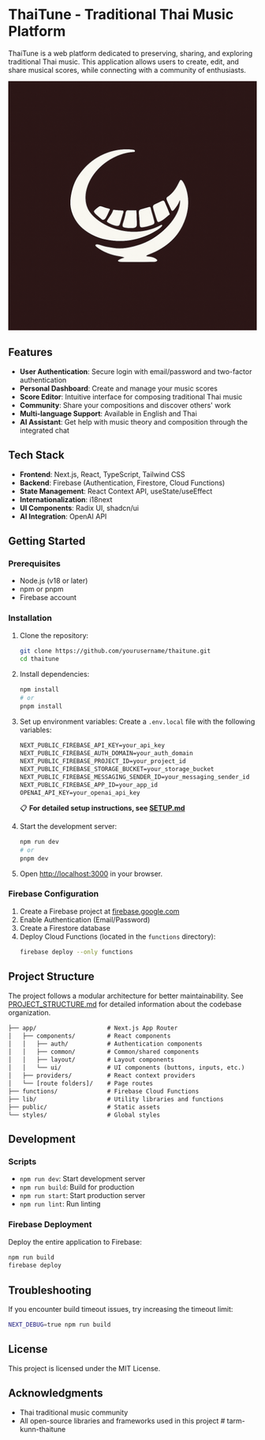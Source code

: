 # ThaiTune - Traditional Thai Music Platform

ThaiTune is a web platform dedicated to preserving, sharing, and exploring traditional Thai music. This application allows users to create, edit, and share musical scores, while connecting with a community of enthusiasts.

![ThaiTune Preview](public/images/thaitune-logo.png)

## Features

- **User Authentication**: Secure login with email/password and two-factor authentication
- **Personal Dashboard**: Create and manage your music scores
- **Score Editor**: Intuitive interface for composing traditional Thai music
- **Community**: Share your compositions and discover others' work
- **Multi-language Support**: Available in English and Thai
- **AI Assistant**: Get help with music theory and composition through the integrated chat

## Tech Stack

- **Frontend**: Next.js, React, TypeScript, Tailwind CSS
- **Backend**: Firebase (Authentication, Firestore, Cloud Functions)
- **State Management**: React Context API, useState/useEffect
- **Internationalization**: i18next
- **UI Components**: Radix UI, shadcn/ui
- **AI Integration**: OpenAI API

## Getting Started

### Prerequisites

- Node.js (v18 or later)
- npm or pnpm
- Firebase account

### Installation

1. Clone the repository:
   ```bash
   git clone https://github.com/yourusername/thaitune.git
   cd thaitune
   ```

2. Install dependencies:
   ```bash
   npm install
   # or
   pnpm install
   ```

3. Set up environment variables:
   Create a `.env.local` file with the following variables:
   ```
   NEXT_PUBLIC_FIREBASE_API_KEY=your_api_key
   NEXT_PUBLIC_FIREBASE_AUTH_DOMAIN=your_auth_domain
   NEXT_PUBLIC_FIREBASE_PROJECT_ID=your_project_id
   NEXT_PUBLIC_FIREBASE_STORAGE_BUCKET=your_storage_bucket
   NEXT_PUBLIC_FIREBASE_MESSAGING_SENDER_ID=your_messaging_sender_id
   NEXT_PUBLIC_FIREBASE_APP_ID=your_app_id
   OPENAI_API_KEY=your_openai_api_key
   ```

   📋 **For detailed setup instructions, see [SETUP.md](SETUP.md)**

4. Start the development server:
   ```bash
   npm run dev
   # or
   pnpm dev
   ```

5. Open [http://localhost:3000](http://localhost:3000) in your browser.

### Firebase Configuration

1. Create a Firebase project at [firebase.google.com](https://firebase.google.com)
2. Enable Authentication (Email/Password)
3. Create a Firestore database
4. Deploy Cloud Functions (located in the `functions` directory):
   ```bash
   firebase deploy --only functions
   ```

## Project Structure

The project follows a modular architecture for better maintainability. See [PROJECT_STRUCTURE.md](PROJECT_STRUCTURE.md) for detailed information about the codebase organization.

```
├── app/                    # Next.js App Router
│   ├── components/         # React components
│   │   ├── auth/           # Authentication components
│   │   ├── common/         # Common/shared components
│   │   ├── layout/         # Layout components
│   │   └── ui/             # UI components (buttons, inputs, etc.)
│   ├── providers/          # React context providers
│   └── [route folders]/    # Page routes
├── functions/              # Firebase Cloud Functions
├── lib/                    # Utility libraries and functions
├── public/                 # Static assets
└── styles/                 # Global styles
```

## Development

### Scripts

- `npm run dev`: Start development server
- `npm run build`: Build for production
- `npm run start`: Start production server
- `npm run lint`: Run linting

### Firebase Deployment

Deploy the entire application to Firebase:

```bash
npm run build
firebase deploy
```

## Troubleshooting

If you encounter build timeout issues, try increasing the timeout limit:

```bash
NEXT_DEBUG=true npm run build
```

## License

This project is licensed under the MIT License.

## Acknowledgments

- Thai traditional music community
- All open-source libraries and frameworks used in this project #   t a r m - k u n n - t h a i t u n e 
 
 